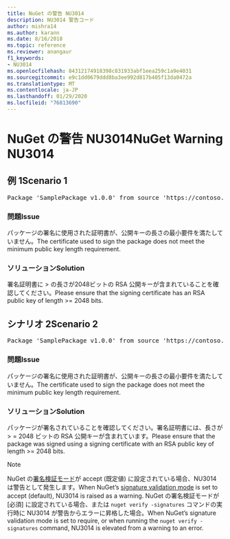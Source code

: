 ```yaml
---
title: NuGet の警告 NU3014
description: NU3014 警告コード
author: mishra14
ms.author: karann
ms.date: 8/16/2018
ms.topic: reference
ms.reviewer: anangaur
f1_keywords:
- NU3014
ms.openlocfilehash: 84312174918398c831933abf1eea259c1a9e4031
ms.sourcegitcommit: e9c1dd0679ddd8ba3ee992d817b405f13da0472a
ms.translationtype: MT
ms.contentlocale: ja-JP
ms.lasthandoff: 01/29/2020
ms.locfileid: "76813690"
---
```

# <a name="nuget-warning-nu3014"></a><span data-ttu-id="e3388-103">NuGet の警告 NU3014</span><span class="sxs-lookup"><span data-stu-id="e3388-103">NuGet Warning NU3014</span></span>

## <a name="scenario-1"></a><span data-ttu-id="e3388-104">例 1</span><span class="sxs-lookup"><span data-stu-id="e3388-104">Scenario 1</span></span>

<pre>Package 'SamplePackage v1.0.0' from source 'https://contoso.com/index.json': The signing certificate does not meet a minimum public key length requirement.</pre>

### <a name="issue"></a><span data-ttu-id="e3388-105">問題</span><span class="sxs-lookup"><span data-stu-id="e3388-105">Issue</span></span>

<span data-ttu-id="e3388-106">パッケージの署名に使用された証明書が、公開キーの長さの最小要件を満たしていません。</span><span class="sxs-lookup"><span data-stu-id="e3388-106">The certificate used to sign the package does not meet the minimum public key length requirement.</span></span>


### <a name="solution"></a><span data-ttu-id="e3388-107">ソリューション</span><span class="sxs-lookup"><span data-stu-id="e3388-107">Solution</span></span>

<span data-ttu-id="e3388-108">署名証明書に > の長さが2048ビットの RSA 公開キーが含まれていることを確認してください。</span><span class="sxs-lookup"><span data-stu-id="e3388-108">Please ensure that the signing certificate has an RSA public key of length >= 2048 bits.</span></span>



## <a name="scenario-2"></a><span data-ttu-id="e3388-109">シナリオ 2</span><span class="sxs-lookup"><span data-stu-id="e3388-109">Scenario 2</span></span>

<pre>Package 'SamplePackage v1.0.0' from source 'https://contoso.com/index.json': The primary signature's certificate does not meet a minimum public key length requirement.</pre>

### <a name="issue"></a><span data-ttu-id="e3388-110">問題</span><span class="sxs-lookup"><span data-stu-id="e3388-110">Issue</span></span>

<span data-ttu-id="e3388-111">パッケージの署名に使用された証明書が、公開キーの長さの最小要件を満たしていません。</span><span class="sxs-lookup"><span data-stu-id="e3388-111">The certificate used to sign the package does not meet the minimum public key length requirement.</span></span>


### <a name="solution"></a><span data-ttu-id="e3388-112">ソリューション</span><span class="sxs-lookup"><span data-stu-id="e3388-112">Solution</span></span>

<span data-ttu-id="e3388-113">パッケージが署名されていることを確認してください。署名証明書には、長さが > = 2048 ビットの RSA 公開キーが含まれています。</span><span class="sxs-lookup"><span data-stu-id="e3388-113">Please ensure that the package was signed using a signing certificate with an RSA public key of length >= 2048 bits.</span></span>


> [!Note]
> <span data-ttu-id="e3388-114">NuGet の[署名検証モード](../../consume-packages/installing-signed-packages.md#configure-package-signature-requirements)が accept (既定値) に設定されている場合、NU3014 は警告として発生します。</span><span class="sxs-lookup"><span data-stu-id="e3388-114">When NuGet’s [signature validation mode](../../consume-packages/installing-signed-packages.md#configure-package-signature-requirements) is set to accept (default), NU3014 is raised as a warning.</span></span> <span data-ttu-id="e3388-115">NuGet の署名検証モードが [必須] に設定されている場合、または `nuget verify -signatures` コマンドの実行時に NU3014 が警告からエラーに昇格した場合。</span><span class="sxs-lookup"><span data-stu-id="e3388-115">When NuGet’s signature validation mode is set to require, or when running the `nuget verify -signatures` command, NU3014 is elevated from a warning to an error.</span></span> 
